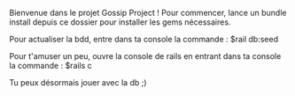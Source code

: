 Bienvenue dans le projet Gossip Project !
Pour commencer, lance un bundle install depuis ce dossier pour installer les gems nécessaires.

Pour actualiser la bdd, entre dans ta console la commande :
$rail db:seed

Pour t'amuser un peu, ouvre la console de rails en entrant dans ta 
console la commande :
$rails c

Tu peux désormais jouer avec la db ;)
